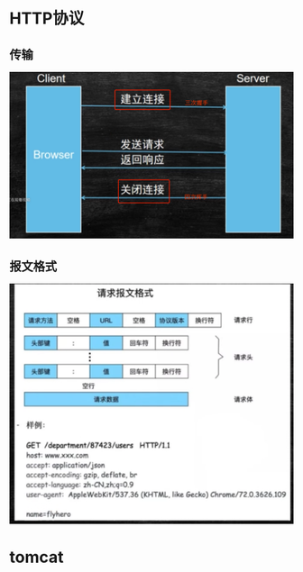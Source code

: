 # HTTP协议

## 传输
![title](https://raw.githubusercontent.com/zhouyubiu/gitnotes_images/master/gitnote/2020/06/25/1593063923522-1593063923558.png)

## 报文格式
![title](https://raw.githubusercontent.com/zhouyubiu/gitnotes_images/master/gitnote/2020/06/25/1593064070114-1593064070117.png)




# tomcat
 

